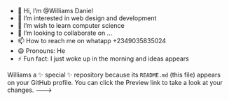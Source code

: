- 👋 Hi, I’m @Williams Daniel 
- 👀 I’m interested in web design and development 
- 🌱 I’m wish to learn computer science 
- 💞️ I’m looking to collaborate on ...
- 📫 How to reach me on whatapp +2349035835024
- 😄 Pronouns: He 
- ⚡ Fun fact: I just woke up in the morning and  ideas appears

Williams a ✨ special ✨ repository because its `README.md` (this file) appears on your GitHub profile.
You can click the Preview link to take a look at your changes.
--->
